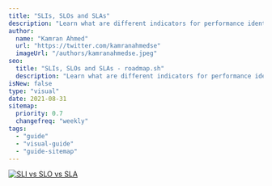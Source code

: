 ```yaml
---
title: "SLIs, SLOs and SLAs"
description: "Learn what are different indicators for performance identification of any service."
author:
  name: "Kamran Ahmed"
  url: "https://twitter.com/kamranahmedse"
  imageUrl: "/authors/kamranahmedse.jpeg"
seo:
  title: "SLIs, SLOs and SLAs - roadmap.sh"
  description: "Learn what are different indicators for performance identification of any service."
isNew: false
type: "visual"
date: 2021-08-31
sitemap:
  priority: 0.7
  changefreq: "weekly"
tags:
  - "guide"
  - "visual-guide"
  - "guide-sitemap"
---
```


[![SLI vs SLO vs SLA](/guides/sli-slo-sla.jpeg)](/guides/sli-slo-sla.jpeg)

